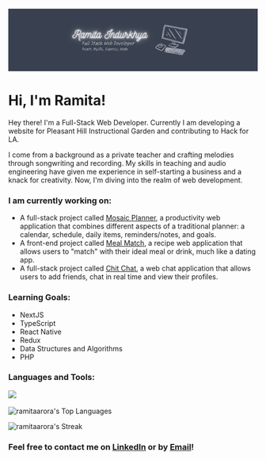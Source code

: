 <a href="https://indurkhya-portfolio.netlify.app/"><img src="./github-banner.png" alt="ramita-banner"></a>

# Hi, I'm Ramita! 

Hey there! I'm a Full-Stack Web Developer. Currently I am developing a website for Pleasant Hill Instructional Garden and contributing to Hack for LA.

I come from a background as a private teacher and crafting melodies through songwriting and recording. My skills in teaching and audio engineering have given me experience in self-starting a business and a knack for creativity. Now, I'm diving into the realm of web development. 

### I am currently working on:
- A full-stack project called <a href="https://mosaic-planner-112e49ce3b90.herokuapp.com/">Mosaic Planner</a>, a productivity web application that combines different aspects of a traditional planner: a calendar, schedule, daily items, reminders/notes, and goals. 
- A front-end project called <a href="https://ramitaarora.github.io/meal-match/">Meal Match</a>, a recipe web application that allows users to "match" with their ideal meal or drink, much like a dating app. 
- A full-stack project called <a href="https://chit-chat-wechatalot-00f4f8dc2d8e.herokuapp.com/">Chit Chat</a>, a web chat application that allows users to add friends, chat in real time and view their profiles.

### Learning Goals:
- NextJS
- TypeScript
- React Native
- Redux
- Data Structures and Algorithms
- PHP

### Languages and Tools:

<img src="https://skillicons.dev/icons?i=js,react,bootstrap,tailwind,mysql,sequelize,mongo" /><br />

![ramitaarora's Top Languages](https://github-readme-stats.vercel.app/api/top-langs/?username=ramitaarora&theme=vue-dark&show_icons=true&hide_border=true&layout=compact)

![ramitaarora's Streak](https://github-readme-streak-stats.herokuapp.com/?user=ramitaarora&theme=vue-dark&hide_border=true)

### Feel free to contact me on <a href="https://www.linkedin.com/in/ramitaarora/">LinkedIn</a> or by <a href="mailto:ramitaarora23@gmail.com">Email</a>!

<!---
ramitaarora/ramitaarora is a ✨ special ✨ repository because its `README.md` (this file) appears on your GitHub profile.
You can click the Preview link to take a look at your changes.
--->
